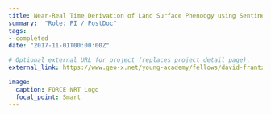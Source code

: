 ```yaml
---
title: Near-Real Time Derivation of Land Surface Phenoogy using Sentinel Data: the FORCE-NRT approach
summary:  "Role: PI / PostDoc"
tags:
- completed
date: "2017-11-01T00:00:00Z"

# Optional external URL for project (replaces project detail page).
external_link: https://www.geo-x.net/young-academy/fellows/david-frantz/

image:
  caption: FORCE NRT Logo
  focal_point: Smart
---
```

